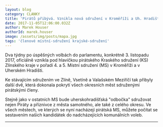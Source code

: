 ```yaml
---
layout: blog
category: CLANKY
title: 'Pirátů přibývá. Vznikla nová sdružení v Kroměříži a Uh. Hradišti'
date: 2017-11-05T12:06:00.032Z
author: Marek Houser
authorId: marek.houser
image: /assets/img/posts/mapa.jpg
tags: 'členové místní-sdružení krajské-sdružení'
---
```

Dva týdny po úspěšných volbách do parlamentu, konkrétně 3. listopadu 2017, oficiálně vznikla pod hlavičkou pirátského Kraského sdružení (KS) Zlínského kraje v pořadí 4. a 5. Místní sdružení (MS) v Kroměříži a v Uherském Hradišti.

Ke stávajícím sdružením ve Zlíně, Vsetíně a Valašském Meziříčí tak přibyly další dvě, která dokonala pokrytí všech okresních měst sdruženými pirátskými členy.

Stejně jako v ostatních MS bude uherskohradišťská "odbočka" sdružovat nejen Piráty a příznivce z města samotného, ale také z celého okresu. Ve všech městech, ve kterých se nyní nacházejí pirátská MS, můžete počítat se sestavením našich kandidátek do nadcházejících komunálních voleb.

- - -
